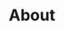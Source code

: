 ---
title: About
description: About the guides in this wiki.

sidebar:
  # Make this always the first
  order: 1
---